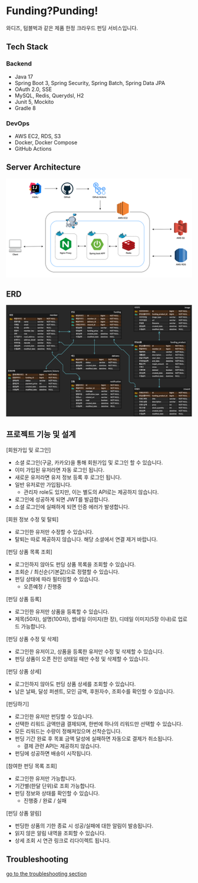 # Funding?Punding!
와디즈, 텀블벅과 같은 제품 한정 크라우드 펀딩 서비스입니다.

## Tech Stack
### Backend
- Java 17
- Spring Boot 3, Spring Security, Spring Batch, Spring Data JPA
- OAuth 2.0, SSE
- MySQL, Redis, Querydsl, H2
- Junit 5, Mockito
- Gradle 8

### DevOps
- AWS EC2, RDS, S3
- Docker, Docker Compose
- GitHub Actions

## Server Architecture
![architecture](doc/img/server_architecture.drawio.png)

## ERD
![erd](doc/img/funding_erd.png)

## 프로젝트 기능 및 설계
[회원가입 및 로그인]
- 소셜 로그인(구글, 카카오)을 통해 회원가입 및 로그인 할 수 있습니다.
- 이미 가입된 유저라면 자동 로그인 됩니다.
- 새로운 유저라면 유저 정보 등록 후 로그인 됩니다.
- 일반 유저로만 가입됩니다.
  - 관리자 role도 있지만, 이는 별도의 API로는 제공하지 않습니다.
- 로그인에 성공하게 되면 JWT를 발급합니다.
- 소셜 로그인에 실패하게 되면 인증 에러가 발생합니다.

[회원 정보 수정 및 탈퇴]
- 로그인한 유저만 수정할 수 있습니다.
- 탈퇴는 따로 제공하지 않습니다. 해당 소셜에서 연결 제거 바랍니다.

[펀딩 상품 목록 조회]
- 로그인하지 않아도 펀딩 상품 목록을 조회할 수 있습니다.
- 조회순 / 최신순(기본값)으로 정렬할 수 있습니다.
- 펀딩 상태에 따라 필터링할 수 있습니다.
  - 오픈예정 / 진행중

[펀딩 상품 등록]
- 로그인한 유저만 상품을 등록할 수 있습니다.
- 제목(50자), 설명(100자), 썸네일 이미지(한 장), 디테일 이미지(5장 이내)로 업로드 가능합니다.

[펀딩 상품 수정 및 삭제]
- 로그인한 유저이고, 상품을 등록한 유저만 수정 및 삭제할 수 있습니다.
- 펀딩 상품이 오픈 전인 상태일 때만 수정 및 삭제할 수 있습니다.

[펀딩 상품 상세]
- 로그인하지 않아도 펀딩 상품 상세를 조회할 수 있습니다.
- 남은 날짜, 달성 퍼센트, 모인 금액, 후원자수, 조회수를 확인할 수 있습니다.

[펀딩하기]
- 로그인한 유저만 펀딩할 수 있습니다.
- 선택한 리워드 금액만큼 결제되며, 한번에 하나의 리워드만 선택할 수 있습니다.
- 모든 리워드는 수량이 정해져있으며 선착순입니다.
- 펀딩 기간 완료 후 목표 금액 달성에 실패하면 자동으로 결제가 취소됩니다.
  - 결제 관련 API는 제공하지 않습니다.
- 펀딩에 성공하면 배송이 시작됩니다.

[참여한 펀딩 목록 조회]
- 로그인한 유저만 가능합니다.
- 기간별(한달 단위)로 조회 가능합니다.
- 펀딩 정보와 상태를 확인할 수 있습니다.
  - 진행중 / 완료 / 실패

[펀딩 상품 알림]
- 펀딩한 상품의 기한 종료 시 성공/실패에 대한 알림이 발송됩니다.
- 읽지 않은 알림 내역을 조회할 수 있습니다.
- 상세 조회 시 연관 링크로 리다이렉트 됩니다.

## Troubleshooting
[go to the troubleshooting section](doc/trouble_shooting.md)
